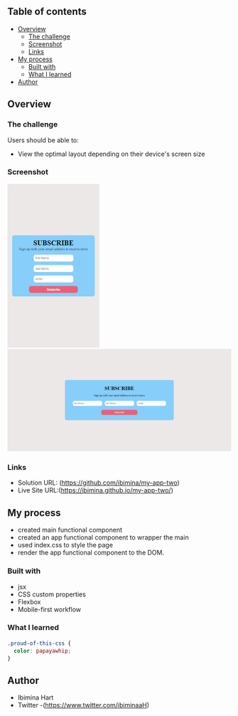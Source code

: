 

## Table of contents

- [Overview](#overview)
  - [The challenge](#the-challenge)
  - [Screenshot](#screenshot)
  - [Links](#links)
- [My process](#my-process)
  - [Built with](#built-with)
  - [What I learned](#what-i-learned)
- [Author](#author)


## Overview

### The challenge

Users should be able to:

- View the optimal layout depending on their device's screen size

### Screenshot

![mobile](Capture010.png)
![desktop](Capture009.png)


### Links

- Solution URL: (https://github.com/ibimina/my-app-two)
- Live Site URL:(https://ibimina.github.io/my-app-two/)

## My process

- created main functional component
- created an app functional component to wrapper the main 
- used index.css to style the page
- render the app functional component to the DOM. 



### Built with

- jsx
- CSS custom properties
- Flexbox
- Mobile-first workflow


### What I learned


```css
.proud-of-this-css {
  color: papayawhip;
}
```




## Author

- Ibimina Hart
- Twitter -(https://www.twitter.com/ibiminaaH)
